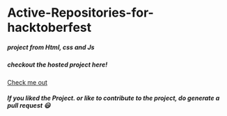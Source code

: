 # Active-Repositories-for-hacktoberfest

##### project from Html, css and Js 

##### checkout the hosted project here!
[Check me out ](https://bishalsingh2225.github.io/)

##### If you liked the Project. or like to contribute to the project, do generate a pull request :smiley:
